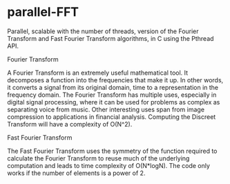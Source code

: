 # parallel-FFT
Parallel, scalable with the number of threads, version of the Fourier Transform and Fast Fourier Transform algorithms, in C using the Pthread API.

Fourier Transform

  A Fourier Transform is an extremely useful mathematical tool. It decomposes a function into the frequencies
that make it up. In other words, it converts a signal from its original domain, time to a representation in
the frequency domain.
  The Fourier Transform has multiple uses, especially in digital signal processing, where it can be used for
problems as complex as separating voice from music. Other interesting uses span from image compression
to applications in financial analysis.
  Computing the Discreet Transform will have a complexity of O(N^2).

Fast Fourier Transform  

  The Fast Fourier Transform uses the symmetry of the function required to calculate the Fourier Transform
to reuse much of the underlying computation and leads to time complexity of O(N*logN).
  The code only works if the number of elements is a power of 2.
